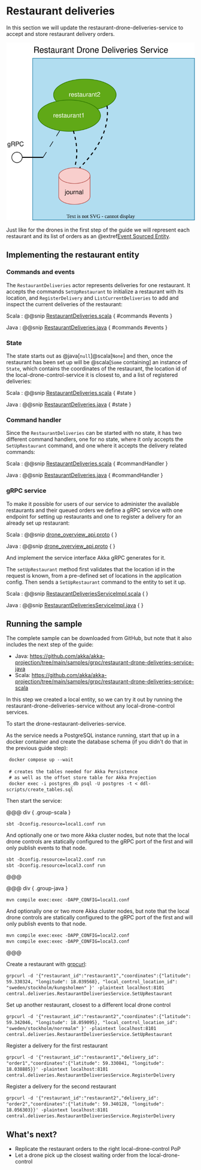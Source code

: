 # Restaurant deliveries

In this section we will update the restaurant-drone-deliveries-service to accept and store restaurant delivery orders.

![Diagram showing restaurant entities keeping track of deliveries in the cloud](../images/guide-section-3.svg)

Just like for the drones in the first step of the guide we will represent each restaurant and its list of orders as
an @extref[Event Sourced Entity](akka:typed/persistence.html).

## Implementing the restaurant entity

### Commands and events

The `RestaurantDeliveries` actor represents deliveries for one restaurant. It accepts the commands `SetUpRestaurant` to
initialize a restaurant with its location, and `RegisterDelivery` and `ListCurrentDeliveries` to add and inspect the 
current deliveries of the restaurant:

Scala
:  @@snip [RestaurantDeliveries.scala](/samples/grpc/restaurant-drone-deliveries-service-scala/src/main/scala/central/deliveries/RestaurantDeliveries.scala) { #commands #events }

Java
:  @@snip [RestaurantDeliveries.java](/samples/grpc/restaurant-drone-deliveries-service-java/src/main/java/central/deliveries/RestaurantDeliveries.java) { #commands #events }


### State

The state starts out as @java[`null`]@scala[`None`] and then, once the restaurant has been set up will be @scala[`Some` containing] an instance of `State`, 
which contains the coordinates of the restaurant, the location id of the local-drone-control-service it is closest to, and a list of registered deliveries:

Scala
:  @@snip [RestaurantDeliveries.scala](/samples/grpc/restaurant-drone-deliveries-service-scala/src/main/scala/central/deliveries/RestaurantDeliveries.scala) { #state }

Java
:  @@snip [RestaurantDeliveries.java](/samples/grpc/restaurant-drone-deliveries-service-java/src/main/java/central/deliveries/RestaurantDeliveries.java) { #state }


### Command handler

Since the `RestaurantDeliveries` can be started with no state, it has two different command handlers, one for no state,
where it only accepts the `SetUpRestaurant` command, and one where it accepts the delivery related commands:

Scala
:  @@snip [RestaurantDeliveries.scala](/samples/grpc/restaurant-drone-deliveries-service-scala/src/main/scala/central/deliveries/RestaurantDeliveries.scala) { #commandHandler }

Java
:  @@snip [RestaurantDeliveries.java](/samples/grpc/restaurant-drone-deliveries-service-java/src/main/java/central/deliveries/RestaurantDeliveries.java) { #commandHandler }

### gRPC service

To make it possible for users of our service to administer the available restaurants and their queued orders we define 
a gRPC service with one endpoint for setting up restaurants and one to register a delivery for an already set up restaurant: 

Scala
:  @@snip [drone_overview_api.proto](/samples/grpc/restaurant-drone-deliveries-service-scala/src/main/protobuf/central/deliveries/restaurant_deliveries_api.proto) { }

Java
:  @@snip [drone_overview_api.proto](/samples/grpc/restaurant-drone-deliveries-service-java/src/main/protobuf/central/deliveries/restaurant_deliveries_api.proto) { }

And implement the service interface Akka gRPC generates for it.

The `setUpRestaurant` method first validates that the location id in the request is known, from a pre-defined set of locations in the application config.
Then sends a `SetUpRestaurant` command to the entity to set it up.

Scala
:  @@snip [RestaurantDeliveriesServiceImpl.scala](/samples/grpc/restaurant-drone-deliveries-service-scala/src/main/scala/central/deliveries/RestaurantDeliveriesServiceImpl.scala) { }

Java
:  @@snip [RestaurantDeliveriesServiceImpl.java](/samples/grpc/restaurant-drone-deliveries-service-java/src/main/java/central/deliveries/RestaurantDeliveriesServiceImpl.java) { }



## Running the sample

The complete sample can be downloaded from GitHub, but note that it also includes the next step of the guide:

* Java: https://github.com/akka/akka-projection/tree/main/samples/grpc/restaurant-drone-deliveries-service-java
* Scala: https://github.com/akka/akka-projection/tree/main/samples/grpc/restaurant-drone-deliveries-service-scala

In this step we created a local entity, so we can try it out by running the restaurant-drone-deliveries-service without
any local-drone-control services.

To start the drone-restaurant-deliveries-service.

As the service needs a PostgreSQL instance running, start that up in a docker container and create the database
schema (if you didn't do that in the previous guide step):

```shell
 docker compose up --wait

 # creates the tables needed for Akka Persistence
 # as well as the offset store table for Akka Projection
 docker exec -i postgres_db psql -U postgres -t < ddl-scripts/create_tables.sql
```

Then start the service:

@@@ div { .group-scala }

```shell
sbt -Dconfig.resource=local1.conf run
```

And optionally one or two more Akka cluster nodes, but note that the local drone controls
are statically configured to the gRPC port of the first and will only publish events to that node.

```shell
sbt -Dconfig.resource=local2.conf run
sbt -Dconfig.resource=local3.conf run
```

@@@

@@@ div { .group-java }

```shell
mvn compile exec:exec -DAPP_CONFIG=local1.conf
```

And optionally one or two more Akka cluster nodes, but note that the local drone controls
are statically configured to the gRPC port of the first and will only publish events to that node.

```shell
mvn compile exec:exec -DAPP_CONFIG=local2.conf
mvn compile exec:exec -DAPP_CONFIG=local3.conf
```

@@@

Create a restaurant with [grpcurl](https://github.com/fullstorydev/grpcurl):

```shell
grpcurl -d '{"restaurant_id":"restaurant1","coordinates":{"latitude": 59.330324, "longitude": 18.039568}, "local_control_location_id": "sweden/stockholm/kungsholmen" }' -plaintext localhost:8101 central.deliveries.RestaurantDeliveriesService.SetUpRestaurant
```

Set up another restaurant, closest to a different local drone control

```shell
grpcurl -d '{"restaurant_id":"restaurant2","coordinates":{"latitude": 59.342046, "longitude": 18.059095}, "local_control_location_id": "sweden/stockholm/norrmalm" }' -plaintext localhost:8101 central.deliveries.RestaurantDeliveriesService.SetUpRestaurant
```

Register a delivery for the first restaurant

```shell
grpcurl -d '{"restaurant_id":"restaurant1","delivery_id": "order1","coordinates":{"latitude": 59.330841, "longitude": 18.038885}}' -plaintext localhost:8101 central.deliveries.RestaurantDeliveriesService.RegisterDelivery
```

Register a delivery for the second restaurant

```shell
grpcurl -d '{"restaurant_id":"restaurant2","delivery_id": "order2","coordinates":{"latitude": 59.340128, "longitude": 18.056303}}' -plaintext localhost:8101 central.deliveries.RestaurantDeliveriesService.RegisterDelivery
```

## What's next?

 * Replicate the restaurant orders to the right local-drone-control PoP
 * Let a drone pick up the closest waiting order from the local-drone-control